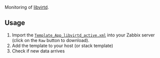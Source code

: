 Monitoring of [libvirtd](https://libvirt.org/).

## Usage
1. Import the
   [`Template_App_libvirtd_active.xml`](Template_App_libvirtd_active.xml)
   into your Zabbix server (click on the `Raw` button to download).
2. Add the template to your host (or stack template)
3. Check if new data arrives
